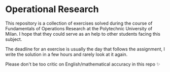 # Operational Research

This repository is a collection of exercises solved during the course of Fundamentals of Operations Research at the Polytechnic University of Milan. 
I hope that they could serve as an help to other students facing this subject.    


The deadline for an exercise is usually the day that follows the assignment, I write the solution in a few hours and rarely look at it again.

Please don't be too critic on English/mathematical accuracy in this repo ✨